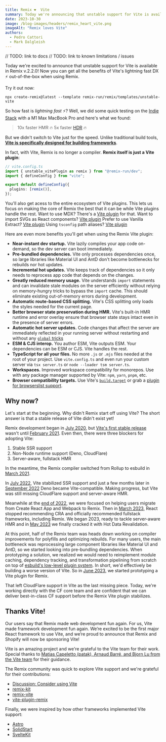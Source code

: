 ```yaml
---
title: Remix ❤️  Vite
summary: Today we're announcing that unstable support for Vite is available in Remix v2.2.0!
date: 2023-10-30
image: /blog-images/headers/remix_heart_vite.png
imageAlt: "Remix loves Vite"
authors:
  - Pedro Cattori
  - Mark Dalgleish
---
```


// TODO: link to docs
// TODO: link to known limitations / issues

Today we're excited to announce that unstable support for Vite is available in Remix v.2.2.0!
Now you can get all the benefits of Vite's lightning fast DX ⚡️ out-of-the-box when using Remix.

Try it out now:

```shellscript
npx create-remix@latest --template remix-run/remix/templates/unstable-vite
```

So how fast is _lightning fast_ ⚡️? Well, we did some quick testing on the [Indie Stack][indie-stack] with a M1 Max MacBook Pro and here's what we found:

> 10x faster HMR 🔥
> 5x faster [HDR][hdr] 🔥

But we didn't switch to Vite just for the speed. Unlike traditional build tools, [**Vite is specifically designed for building frameworks**][building-frameworks].

In fact, with Vite, Remix is no longer a compiler. **Remix itself is just a Vite plugin**:

```ts
// vite.config.ts
import { unstable_vitePlugin as remix } from "@remix-run/dev";
import { defineConfig } from "vite";

export default defineConfig({
  plugins: [remix()],
});
```

You'll also get acess to the entire ecosystem of Vite plugins.
This lets us focus on making the core of Remix the best that it can be while Vite plugins handle the rest.
Want to use MDX? There's a [Vite plugin][plugin-mdx] for that.
Want to import SVGs as React components? [Vite plugin][plugin-svg]
Prefer to use Vanilla Extract? [Vite plugin][plugin-vanilla-extract]
Using `tsconfig` path aliases? [Vite plugin][plugin-path-alias]

Here are even more benefits you'll get when using the Remix Vite plugin:

- **Near-instant dev startup.** Vite lazily compiles your app code on-demand, so the dev server can boot immediately.
- **Pre-bundled dependencies.** Vite only processes dependencies once, so large libraries like Material UI and AntD don't become bottlenecks for rebuilds nor hot updates.
- **Incremental hot updates.** Vite keeps track of dependencies so it only needs to reprocess app code that depends on the changes.
- **Greatly reduced memory usage.** Vite understands `import` statements and can invalidate stale modules on the server efficiently without relying on memory-hungry tricks to bypass the `import` cache. This should eliminate existing out-of-memory errors during development.
- **Automatic route-based CSS splitting.** Vite's CSS splitting only loads the styles needed for the current page.
- **Better browser state preservation during HMR.** Vite's built-in HMR runtime and error overlay ensure that browser state stays intact even in the presence of server errors.
- **Automatic hot server updates.** Code changes that affect the server are immediately reflected in your running server without restarting and without any [`global` tricks][global-tricks]
- **ESM & CJS interop.** You author ESM, Vite outputs ESM. Your dependencies can be ESM or CJS. Vite handles the rest.
- **TypeScript for all your files.** No more `.js` or `.mjs` files needed at the root of your project. Use `vite.config.ts` and even run your custom server via `tsx server.ts` or `node --loader tsm server.ts`.
- **Workspaces.** Improved workspace compatibility for monorepos. Use with any package manager supported by Vite: `npm`, `yarn`, `pnpm`, etc.
- **Browser compatibility targets.** Use Vite's [`build.target`][build-target] or grab a [plugin for browserslist support][plugin-browserslist].

## Why now?

Let's start at the beginning.
Why didn't Remix start off using Vite?
The short answer is that a stable release of Vite didn't exist yet!

Remix development began in [July 2020][july-2020], but [Vite's first stable release][vite-stable] wasn't until [February 2021][february-2021].
Even then, there were three blockers for adopting Vite:

1. Stable SSR support
2. Non-Node runtime support (Deno, CloudFlare)
3. Server-aware, fullstack HMR

In the meantime, the Remix compiler switched from Rollup to esbuild in [March 2021][march-2021].

In [July 2022][july-2022], Vite stabilized SSR support and just a few months later in [September 2022][september-2022] Deno became Vite-compatible.
Making progress, but Vite was still missing CloudFlare support and server-aware HMR.

Meanwhile at the [end of 2022][end-2022], we were focused on helping users migrate from Create React App and Webpack to Remix.
Then in [March 2023][march-2023], React stopped recommending CRA and officially recommended fullstack frameworks, including Remix.
We began 2023, ready to tackle server-aware HMR and in [May 2023][may-2023] we finally cracked it with Hot Data Revalidation.

At this point, half of the Remix team was heads down working on compiler improvements for polyfills and optimizing rebuilds.
For many users, the main bottleneck was reprocessing large component libraries like Material UI and AntD,
so we started looking into pre-bundling dependencies.
When prototyping a solution, we realized we would need to reimplement module caching, dependency tracking, and transformation pipelining from scratch on top of [esbuild's low-level plugin system][esbuild-limitations].
In short, we'd effectively be building a worse version of Vite.
So in [June 2023][june-2023], we started prototyping a Vite plugin for Remix.

That left CloudFlare support in Vite as the last missing piece.
Today, we're working directly with the CF core team and are confident that we can deliver best-in-class CF support before the Remix Vite plugin stabilizes.

## Thanks Vite!

Our users say that Remix made web development fun again.
For us, Vite made framework development fun again.
We’re excited to be the first major React framework to use Vite, and we’re proud to announce that Remix and Shopify will now be sponsoring Vite!

Vite is an amazing project and we're grateful to the Vite team for their work.
Special thanks to [Matias Capeletto (patak), Arnaud Barré, and Bjorn Lu from the Vite team][vite-team] for their guidance.

The Remix community was quick to explore Vite support and we're grateful for their contributions:

- [Discussion: Consider using Vite][consider-using-vite]
- [remix-kit][remix-kit]
- [remix-vite][remix-vite]
- [vite-plugin-remix][vite-plugin-remix]

Finally, we were inspired by how other frameworks implemented Vite support:

- [Astro][astro]
- [SolidStart][solidstart]
- [SvelteKit][sveltekit]

[indie-stack]: https://github.com/remix-run/indie-stack
[hdr]: https://www.youtube.com/watch?v=2c2OeqOX72s
[building-frameworks]: https://vitejs.dev/guide/philosophy.html#building-frameworks-on-top-of-vite
[plugin-mdx]: https://mdxjs.com/packages/rollup/
[plugin-svg]: https://github.com/pd4d10/vite-plugin-svgr
[plugin-vanilla-extract]: https://vanilla-extract.style/documentation/integrations/vite/
[plugin-path-alias]: https://github.com/aleclarson/vite-tsconfig-paths
[global-tricks]: https://remix.run/docs/en/main/guides/manual-mode#keeping-in-memory-server-state-across-rebuilds
[build-target]: https://vitejs.dev/config/build-options.html#build-target
[plugin-browserslist]: https://github.com/marcofugaro/browserslist-to-esbuild
[july-2020]: https://github.com/remix-run/remix/commit/4f03decc88a3b3a27ca08ee02750b5dbb6ff1542
[vite-stable]: https://github.com/vitejs/vite/issues/1207
[february-2021]: https://github.com/vitejs/vite/blob/v2.0.5/packages/vite/CHANGELOG.md
[march-2021]: https://github.com/remix-run/remix/commit/d87b60c1a52e4bb39d0fde6b0fe218d3cf6c7af2
[july-2022]: https://github.com/vitejs/vite/pull/8987
[september-2022]: https://github.com/denoland/deno/issues/15427#issuecomment-1255526747
[end-2022]: https://remix.run/blog/migrate-from-webpack
[march-2023]: https://react.dev/
[may-2023]: https://www.youtube.com/watch?v=79M4vYZi-po
[esbuild-limitations]: https://esbuild.github.io/plugins/#plugin-api-limitations
[june-2023]: https://github.com/pcattori/revive
[vite-team]: https://vitejs.dev/team.html
[consider-using-vite]: https://github.com/remix-run/remix/discussions/2427
[remix-kit]: https://github.com/jrestall/remix-kit
[remix-vite]: https://github.com/sudomf/remix-vite
[vite-plugin-remix]: https://github.com/yracnet/vite-plugin-remix
[astro]: https://astro.build/
[solidstart]: https://start.solidjs.com/getting-started/what-is-solidstart
[sveltekit]: https://kit.svelte.dev/
